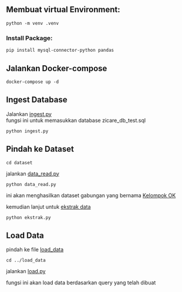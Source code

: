 ## Membuat virtual Environment:

`python -m venv .venv`

### Install Package:

`pip install mysql-connector-python pandas` 

## Jalankan Docker-compose

`docker-compose up -d`

## Ingest Database

Jalankan [ingest.py](./ingest.py)  
fungsi ini untuk memasukkan database zicare_db_test.sql

`python ingest.py` 

## Pindah ke Dataset

`cd dataset`  

jalankan [data_read.py](./dataset/data_read.py)  

`python data_read.py` 

ini akan menghasilkan dataset gabungan yang bernama [Kelompok OK](./dataset/Kelompok%20OK.xlsx)  

kemudian lanjut untuk [ekstrak data](./dataset/ekstrak.py)   

`python ekstrak.py`  
 
## Load Data  

pindah ke file [load_data](./load_data)  

`cd ../load_data`  

jalankan [load.py](./load_data/load.py)  

fungsi ini akan load data berdasarkan query yang telah dibuat
